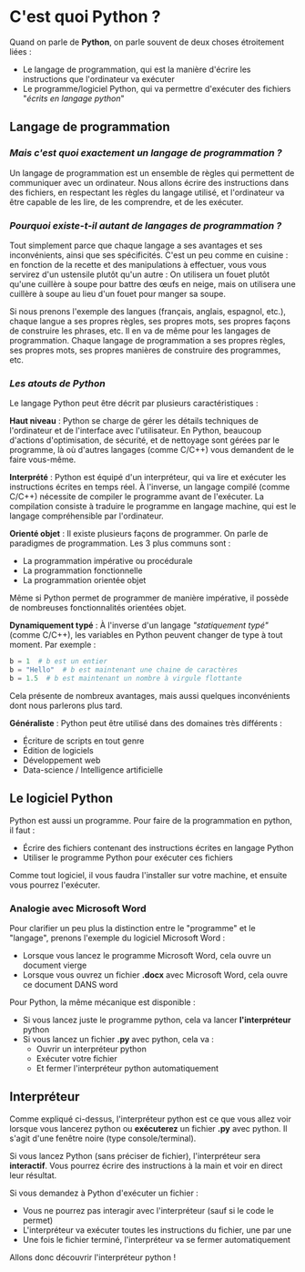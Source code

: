 # C'est quoi Python ?

Quand on parle de **Python**, on parle souvent de deux choses étroitement liées :
- Le langage de programmation, qui est la manière d'écrire les instructions que l'ordinateur va exécuter
- Le programme/logiciel Python, qui va permettre d'exécuter des fichiers "_écrits en langage python_"

## Langage de programmation
### _Mais c'est quoi exactement un langage de programmation ?_
Un langage de programmation est un ensemble de règles qui permettent de communiquer avec un ordinateur.
Nous allons écrire des instructions dans des fichiers, en respectant les règles du langage utilisé,
et l'ordinateur va être capable de les lire, de les comprendre, et de les exécuter.

### _Pourquoi existe-t-il autant de langages de programmation ?_

Tout simplement parce que chaque langage a ses avantages et ses inconvénients, ainsi que ses spécificités.
C'est un peu comme en cuisine : en fonction de la recette et des manipulations à effectuer,
vous vous servirez d'un ustensile plutôt qu'un autre : 
On utilisera un fouet plutôt qu'une cuillère à soupe pour battre des œufs en neige, 
mais on utilisera une cuillère à soupe au lieu d'un fouet pour manger sa soupe.

Si nous prenons l'exemple des langues (français, anglais, espagnol, etc.),
chaque langue a ses propres règles, ses propres mots, ses propres façons de construire les phrases, etc. 
Il en va de même pour les langages de programmation. 
Chaque langage de programmation a ses propres règles, ses propres mots, ses propres manières de construire des programmes, etc.

### _Les atouts de Python_
Le langage Python peut être décrit par plusieurs caractéristiques :

**Haut niveau** : Python se charge de gérer les détails techniques de l'ordinateur et de l'interface avec l'utilisateur.
En Python, beaucoup d'actions d'optimisation, de sécurité, et de nettoyage sont gérées par le programme,
là où d'autres langages (comme C/C++) vous demandent de le faire vous-même.

**Interprété** : Python est équipé d'un interpréteur, qui va lire et exécuter les instructions écrites en temps réel. 
À l'inverse, un langage compilé (comme C/C++) nécessite de compiler le programme avant de l'exécuter.
La compilation consiste à traduire le programme en langage machine, qui est le langage compréhensible par l'ordinateur.

**Orienté objet** : Il existe plusieurs façons de programmer. On parle de paradigmes de programmation.
Les 3 plus communs sont :
- La programmation impérative ou procédurale
- La programmation fonctionnelle
- La programmation orientée objet

Même si Python permet de programmer de manière impérative, 
il possède de nombreuses fonctionnalités orientées objet.

**Dynamiquement typé** : À l'inverse d'un langage _"statiquement typé"_ (comme C/C++),
les variables en Python peuvent changer de type à tout moment. Par exemple :

```python
b = 1  # b est un entier
b = "Hello"  # b est maintenant une chaine de caractères
b = 1.5  # b est maintenant un nombre à virgule flottante
```

Cela présente de nombreux avantages, mais aussi quelques inconvénients dont nous parlerons plus tard.

**Généraliste** : Python peut être utilisé dans des domaines très différents :
- Écriture de scripts en tout genre
- Édition de logiciels
- Développement web
- Data-science / Intelligence artificielle


## Le logiciel Python
Python est aussi un programme. Pour faire de la programmation en python, il faut :
- Écrire des fichiers contenant des instructions écrites en langage Python
- Utiliser le programme Python pour exécuter ces fichiers

Comme tout logiciel, il vous faudra l'installer sur votre machine,
et ensuite vous pourrez l'exécuter.

### Analogie avec Microsoft Word

Pour clarifier un peu plus la distinction entre le "programme" et le "langage",
prenons l'exemple du logiciel Microsoft Word :
- Lorsque vous lancez le programme Microsoft Word, cela ouvre un document vierge
- Lorsque vous ouvrez un fichier **.docx** avec Microsoft Word, cela ouvre ce document DANS word

Pour Python, la même mécanique est disponible :
- Si vous lancez juste le programme python, cela va lancer **l'interpréteur** python
- Si vous lancez un fichier **.py** avec python, cela va :
  - Ouvrir un interpréteur python
  - Exécuter votre fichier
  - Et fermer l'interpréteur python automatiquement

## Interpréteur

Comme expliqué ci-dessus, l'interpréteur python est ce que vous allez voir lorsque
vous lancerez python ou **exécuterez** un fichier **.py** avec python. 
Il s'agit d'une fenêtre noire (type console/terminal).

Si vous lancez Python (sans préciser de fichier), l'interpréteur sera **interactif**.
Vous pourrez écrire des instructions à la main et voir en direct leur résultat.

Si vous demandez à Python d'exécuter un fichier :
- Vous ne pourrez pas interagir avec l'interpréteur (sauf si le code le permet)
- L'interpréteur va exécuter toutes les instructions du fichier, une par une
- Une fois le fichier terminé, l'interpréteur va se fermer automatiquement

Allons donc découvrir l'interpréteur python !
